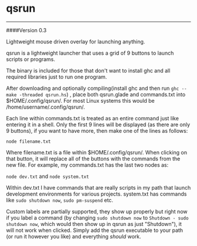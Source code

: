 qsrun
=====

-----

####Version 0.3




Lightweight mouse driven overlay for launching anything.

qsrun is a lightweight launcher that uses a grid of 9 buttons to launch scripts or programs. 

The binary is included for those that don't want to install ghc and all required libraries just to run one program.

After downloading and optionally compiling(install ghc and then run `ghc --make -threaded qsrun.hs`) , place both qsrun.glade and commands.txt into $HOME/.config/qsrun/. For most Linux systems this would be /home/username/.config/qsrun/.  

Each line within commands.txt is treated as an entire command just like entering it in a shell. Only the first 9 lines will be displayed (as there are only 9 buttons), if you want to have more, then make one of the lines as follows: 

`node filename.txt`

Where filename.txt is a file within $HOME/.config/qsrun/.
When clicking on that button, it will replace all of the buttons with the commands from the new file. 
For example, my commands.txt has the last two nodes as:

`node dev.txt`
and
`node system.txt`

Within dev.txt I have commands that are really scripts in my path that launch development environments for various projects. system.txt has commands like `sudo shutdown now`, `sudo pm-suspend` etc.

Custom labels are partially supported, they show up properly but right now if you label a command (by changing `sudo shutdown now` to `Shutdown - sudo shutdown now`, which would then show up in qsrun as just "Shutdown"), it will not work when clicked.
Simply add the qsrun executable to your path (or run it however you like) and everything <i>should</i> work.

